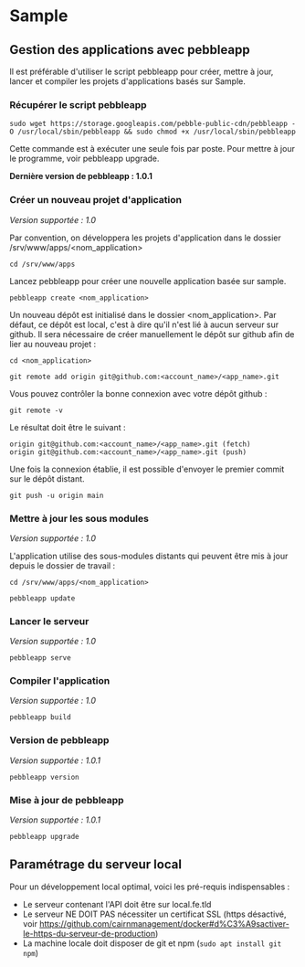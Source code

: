 # Sample

## Gestion des applications avec pebbleapp

Il est préférable d'utiliser le script pebbleapp pour créer, mettre à jour, lancer et compiler les projets d'applications basés sur Sample.

### Récupérer le script pebbleapp
```shell
sudo wget https://storage.googleapis.com/pebble-public-cdn/pebbleapp -O /usr/local/sbin/pebbleapp && sudo chmod +x /usr/local/sbin/pebbleapp
```
Cette commande est à exécuter une seule fois par poste. Pour mettre à jour le programme, voir pebbleapp upgrade.

**Dernière version de pebbleapp : 1.0.1**

### Créer un nouveau projet d'application

*Version supportée : 1.0*

Par convention, on développera les projets d'application dans le dossier /srv/www/apps/<nom_application>

```shell
cd /srv/www/apps
```

Lancez pebbleapp pour créer une nouvelle application basée sur sample.

```shell
pebbleapp create <nom_application>
```

Un nouveau dépôt est initialisé dans le dossier <nom_application>. Par défaut, ce dépôt est local, c'est à dire qu'il n'est lié à aucun serveur sur github. Il sera nécessaire de créer manuellement le dépôt sur github afin de lier au nouveau projet :

```shell
cd <nom_application>
```

```shell
git remote add origin git@github.com:<account_name>/<app_name>.git
```

Vous pouvez contrôler la bonne connexion avec votre dépôt github :

```shell
git remote -v
```

Le résultat doit être le suivant :

```shell
origin git@github.com:<account_name>/<app_name>.git (fetch)
origin git@github.com:<account_name>/<app_name>.git (push)
```

Une fois la connexion établie, il est possible d'envoyer le premier commit sur le dépôt distant.

```shell
git push -u origin main
```

### Mettre à jour les sous modules

*Version supportée : 1.0*

L'application utilise des sous-modules distants qui peuvent être mis à jour depuis le dossier de travail :

```shell
cd /srv/www/apps/<nom_application>
```

```shell
pebbleapp update
```

### Lancer le serveur

*Version supportée : 1.0*

```shell
pebbleapp serve
```

### Compiler l'application

*Version supportée : 1.0*

```shell
pebbleapp build
```

### Version de pebbleapp

*Version supportée : 1.0.1*

```shell
pebbleapp version
```

### Mise à jour de pebbleapp

*Version supportée : 1.0.1*

```shell
pebbleapp upgrade
```

## Paramétrage du serveur local

Pour un développement local optimal, voici les pré-requis indispensables :

- Le serveur contenant l'API doit être sur local.fe.tld
- Le serveur NE DOIT PAS nécessiter un certificat SSL (https désactivé, voir https://github.com/cairnmanagement/docker#d%C3%A9sactiver-le-https-du-serveur-de-production)
- La machine locale doit disposer de git et npm (`sudo apt install git npm`)

